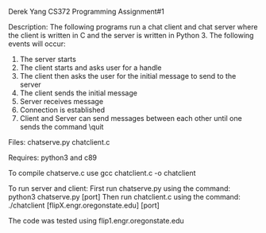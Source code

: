Derek Yang
CS372 Programming Assignment#1

Description:
The following programs run a chat client and chat server where the client is written in C and the 
server is written in Python 3.  The following events will occur:
1.  The server starts
2.  The client starts and asks user for a handle
3.  The client then asks the user for the initial message to send to the server
4.  The client sends the initial message
5.  Server receives message
6.  Connection is established
7.  Client and Server can send messages between each other until one sends the command \quit

Files:
chatserve.py
chatclient.c

Requires:
python3 and c89

To compile chatserve.c use gcc chatclient.c -o chatclient

To run server and client:
First run chatserve.py using the command: python3 chatserve.py [port]
Then run chatclient.c using the command: ./chatclient [flipX.engr.oregonstate.edu] [port]

The code was tested using flip1.engr.oregonstate.edu
